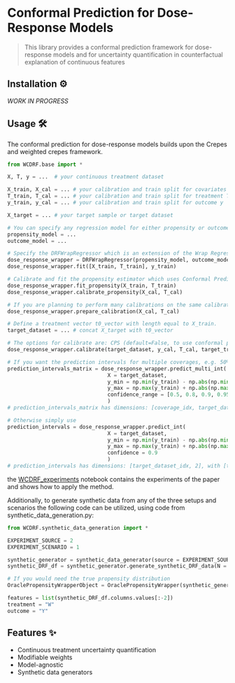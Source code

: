 # Conformal Prediction for Dose-Response Models

> This library provides a conformal prediction framework for dose-response models and for uncertainty quantification in counterfactual explanation of continuous features

## Installation ⚙️

_WORK IN PROGRESS_

## Usage 🛠

The conformal prediction for dose-response models builds upon the Crepes and weighted crepes framework.

```py
from WCDRF.base import *

X, T, y = ...  # your continuous treatment dataset

X_train, X_cal = ... # your calibration and train split for covariates X
T_train, T_cal = ... # your calibration and train split for treatment T
y_train, y_cal = ... # your calibration and train split for outcome y

X_target = ... # your target sample or target dataset

# You can specify any regression model for either propensity or outcome model
propensity_model = ...
outcome_model = ... 

# Specify the DRFWrapRegressor which is an extension of the Wrap Regressor from Weighted Crepes for Dose-Response Functions (DRF)
dose_response_wrapper = DRFWrapRegressor(propensity_model, outcome_model)
dose_response_wrapper.fit([X_train, T_train], y_train)

# Calibrate and fit the propensity estimator which uses Conformal Predictive Systems under the hood
dose_response_wrapper.fit_propensity(X_train, T_train)
dose_response_wrapper.calibrate_propensity(X_cal, T_cal)

# If you are planning to perform many calibrations on the same calibration set, it is computationally better to perform a prepare_calibration, it uses a multiplier of 0.2 by default
dose_response_wrapper.prepare_calibration(X_cal, T_cal)

# Define a treatment vector t0_vector with length equal to X_train.
target_dataset = ... # concat X_target with t0_vector

# The options for calibrate are: CPS (default=False, to use conformal predictive systems), use_propensity (default=True, to use the propensity weights), and local_conditional_mode (default=True, to use the local mode)
dose_response_wrapper.calibrate(target_dataset, y_cal, T_cal, target_treatment = t0)

# If you want the prediction intervals for multiple coverages, e.g. 50%, 80%, 90%, and 95% use:
prediction_intervals_matrix = dose_response_wrapper.predict_multi_int(
                                X = target_dataset,
                                y_min = np.min(y_train) - np.abs(np.min(y_train)),
                                y_max = np.max(y_train) + np.abs(np.max(y_train)),
                                confidence_range = [0.5, 0.8, 0.9, 0.95]
                                )
# prediction_intervals_matrix has dimensions: [coverage_idx, target_dataset_idx, 2], with [coverage_idx, target_dataset_idx, 0] being the lower bound and [coverage_idx, target_dataset_idx, 1] the upper bound

# Otherwise simply use
prediction_intervals = dose_response_wrapper.predict_int(
                                X = target_dataset,
                                y_min = np.min(y_train) - np.abs(np.min(y_train)),
                                y_max = np.max(y_train) + np.abs(np.max(y_train)),
                                confidence = 0.9
                                )
# prediction_intervals has dimensions: [target_dataset_idx, 2], with [target_dataset_idx, 0] being the lower bound and [target_dataset_idx, 1] the upper bound
```
the [WCDRF_experiments](https://github.com/predict-idlab/conformal_prediction_dose_response/blob/main/WCDRF_experiments.ipynb) notebook contains the experiments of the paper and shows how to apply the method. 

Additionally, to generate synthetic data from any of the three setups and scenarios the following code can be utilized, using code from synthetic_data_generation.py:

```py
from WCDRF.synthetic_data_generation import *

EXPERIMENT_SOURCE = 2
EXPERIMENT_SCENARIO = 1

synthetic_generator = synthetic_data_generator(source = EXPERIMENT_SOURCE, scenario = EXPERIMENT_SCENARIO)
synthetic_DRF_df = synthetic_generator.generate_synthetic_DRF_data(N = 5000)

# If you would need the true propensity distribution
OraclePropensityWrapperObject = OraclePropensityWrapper(synthetic_generator)

features = list(synthetic_DRF_df.columns.values[:-2])
treatment = "W"
outcome = "Y"
```

## Features ✨

* Continuous treatment uncertainty quantification
* Modifiable weights
* Model-agnostic
* Synthetic data generators

